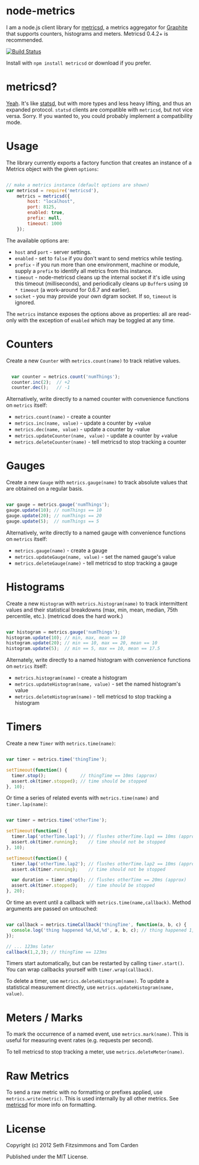 node-metrics
============

I am a node.js client library for
[metricsd](https://github.com/mojodna/metricsd), a metrics aggregator for
[Graphite](http://graphite.wikidot.com) that supports counters, histograms and
meters. Metricsd 0.4.2+ is recommended.

[![Build
Status](https://secure.travis-ci.org/mojodna/node-metricsd.png?branch=master)](http://travis-ci.org/mojodna/node-metricsd)

Install with `npm install metricsd` or download if you prefer.


metricsd?
=========

[Yeah](https://github.com/mojodna/metricsd). It's like
[statsd](https://github.com/etsy/statsd), but with more types and less heavy
lifting, and thus an expanded protocol. `statsd` clients are compatible with
`metricsd`, but not vice versa. Sorry. If you wanted to, you could probably
implement a compatibility mode.


Usage
=====

The library currently exports a factory function that creates an instance of
a Metrics object with the given `options`:

```javascript

// make a metrics instance (default options are shown)
var metricsd = require('metricsd'),
    metrics = metricsd({
        host: "localhost",
        port: 8125,
        enabled: true,
        prefix: null,
        timeout: 1000
    });

```

The available options are:

* `host` and `port` - server settings.
* `enabled` - set to `false` if you don't want to send metrics while testing.
* `prefix` - if you run more than one environment, machine or module, supply
  a `prefix` to identify all metrics from this instance.
* `timeout` - node-metricsd cleans up the internal socket if it's idle using
  this timeout (milliseconds), and periodically cleans up `Buffer`s using
  `10 * timeout` (a work-around for 0.6.7 and earlier).
* `socket` - you may provide your own dgram socket. If so, `timeout` is
  ignored.

The `metrics` instance exposes the options above as properties: all are
read-only with the exception of `enabled` which may be toggled at any time.


Counters
========

Create a new `Counter` with `metrics.count(name)` to track relative values.

```javascript

  var counter = metrics.count('numThings');
  counter.inc(2);  // +2
  counter.dec();   // -1

```

Alternatively, write directly to a named counter with convenience functions on
`metrics` itself:

* `metrics.count(name)` - create a counter
* `metrics.inc(name, value)` - update a counter by +value
* `metrics.dec(name, value)` - update a counter by -value
* `metrics.updateCounter(name, value)` - update a counter by +value
* `metrics.deleteCounter(name)` - tell metricsd to stop tracking a counter


Gauges
======

Create a new `Gauge` with `metrics.gauge(name)` to track absolute values that
are obtained on a regular basis.

```javascript

var gauge = metrics.gauge('numThings');
gauge.update(10); // numThings == 10
gauge.update(20); // numThings == 20
gauge.update(5);  // numThings == 5

```

Alternatively, write directly to a named gauge with convenience functions on
`metrics` itself:

* `metrics.gauge(name)` - create a gauge
* `metrics.updateGauge(name, value)` - set the named gauge's value
* `metrics.deleteGauge(name)` - tell metricsd to stop tracking a gauge


Histograms
==========

Create a new `Histogram` with `metrics.histogram(name)` to track intermittent
values and their statistical breakdowns (max, min, mean, median, 75th
percentile, etc.).  (metricsd does the hard work.)

```javascript

var histogram = metrics.gauge('numThings');
histogram.update(10); // min, max, mean == 10
histogram.update(20); // min == 10, max == 20, mean == 10
histogram.update(5);  // min == 5, max == 10, mean == 17.5

```

Alternately, write directly to a named histogram with convenience functions on
`metrics` itself:

* `metrics.histogram(name)` - create a histogram
* `metrics.updateHistogram(name, value)` - set the named histogram's value
* `metrics.deleteHistogram(name)` - tell metricsd to stop tracking a histogram


Timers
======

Create a new `Timer` with `metrics.time(name)`:

```javascript

var timer = metrics.time('thingTime');

setTimeout(function() {
  timer.stop();             // thingTime == 10ms (approx)
  assert.ok(timer.stopped); // time should be stopped
}, 10);

```

Or time a series of related events with `metrics.time(name)` and
`timer.lap(name)`:

```javascript

var timer = metrics.time('otherTime');

setTimeout(function() {
  timer.lap('otherTime.lap1'); // flushes otherTime.lap1 == 10ms (approx)
  assert.ok(timer.running);    // time should not be stopped
}, 10);

setTimeout(function() {
  timer.lap('otherTime.lap2'); // flushes otherTime.lap2 == 10ms (approx)
  assert.ok(timer.running);    // time should not be stopped

  var duration = timer.stop(); // flushes otherTime == 20ms (approx)
  assert.ok(timer.stopped);    // time should be stopped
}, 20);

```

Or time an event until a callback with `metrics.time(name,callback)`. Method
arguments are passed on untouched:

```javascript

var callback = metrics.timeCallback('thingTime', function(a, b, c) {
  console.log('thing happened %d,%d,%d', a, b, c); // thing happened 1,2,3
});

// ... 123ms later
callback(1,2,3); // thingTime == 123ms

```

Timers start automatically, but can be restarted by calling `timer.start()`.
You can wrap callbacks yourself with `timer.wrap(callback)`.

To delete a timer, use `metrics.deleteHistogram(name)`. To update a statistical
measurement directly, use `metrics.updateHistogram(name, value)`.


Meters / Marks
==============

To mark the occurrence of a named event, use `metrics.mark(name)`. This is
useful for measuring event rates (e.g. requests per second).

To tell metricsd to stop tracking a meter, use `metrics.deleteMeter(name)`.


Raw Metrics
===========

To send a raw metric with no formatting or prefixes applied, use
`metrics.write(metric)`. This is used internally by all other metrics. See
[metricsd](https://github.com/mojodna/metricsd) for more info on formatting.


License
=======

Copyright (c) 2012 Seth Fitzsimmons and Tom Carden

Published under the MIT License.
